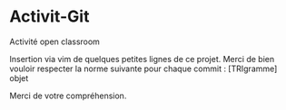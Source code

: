 # Activit-Git
Activité open classroom 

Insertion via vim de quelques petites lignes de ce projet.
Merci de bien vouloir respecter la norme suivante pour chaque commit : 
[TRIgramme] objet


Merci de votre compréhension.
